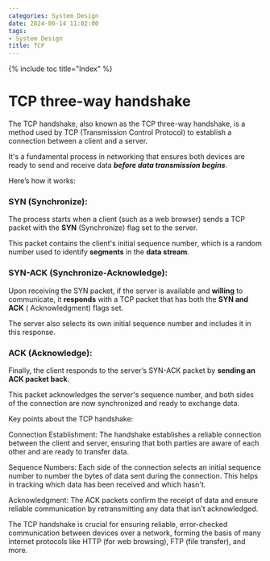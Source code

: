 ```yaml
---
categories: System Design
date: 2024-06-14 11:02:00
tags:
- System Design
title: TCP
---
```


{% include toc title="Index" %}

# TCP three-way handshake

The TCP handshake, also known as the TCP three-way handshake, is a method used
by
TCP (Transmission Control Protocol) to establish a connection between a client
and a server.

It's a fundamental process in networking that ensures both devices are ready to
send and receive data
**_before data transmission begins_**.

Here’s how it works:

### SYN (Synchronize):

The process starts when a client (such as a web browser) sends a TCP packet with
the **SYN** (Synchronize) flag set to the server.

This packet contains the client's initial sequence number, which is a random
number used to identify **segments** in the **data stream**.

### SYN-ACK (Synchronize-Acknowledge):

Upon receiving the SYN packet, if the server is available and **willing** to
communicate,
it **responds** with a TCP packet that has both the **SYN and ACK** (
Acknowledgment) flags set.

The server also selects its own initial sequence number and includes it in this
response.

### ACK (Acknowledge):

Finally, the client responds to the server’s SYN-ACK packet by **sending an ACK
packet back**.

This packet acknowledges the server's sequence number, and both sides of the
connection are now synchronized and ready
to exchange data.

Key points about the TCP handshake:

Connection Establishment: The handshake establishes a reliable connection
between the client and server,
ensuring that both parties are aware of each other and are ready to transfer
data.

Sequence Numbers: Each side of the connection selects an initial sequence number
to number the bytes of data sent during the connection. This helps in tracking
which
data has been received and which hasn't.

Acknowledgment: The ACK packets confirm the receipt of data and ensure reliable
communication by retransmitting any data that isn't acknowledged.

The TCP handshake is crucial for ensuring reliable, error-checked communication
between devices over a network, forming the basis of many internet protocols
like HTTP (for web browsing), FTP (file transfer), and more.